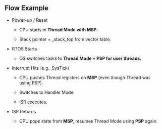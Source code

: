 ## Flow Example
- Power-up / Reset

    - CPU starts in **Thread Mode with MSP.**

    - Stack pointer = _stack_top from vector table.

- RTOS Starts

    - OS switches tasks to **Thread Mode + PSP for user threads.**

- Interrupt Hits (e.g., SysTick)

    - CPU pushes Thread registers on **MSP** (even though Thread was using PSP).

    - Switches to Handler Mode.

    - ISR executes.

- ISR Returns

    - CPU pops state from **MSP**, resumes Thread Mode using **PSP** again.
